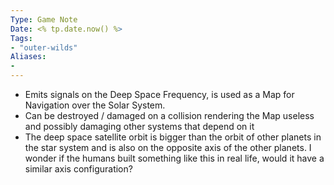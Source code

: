 ```yaml
---
Type: Game Note
Date: <% tp.date.now() %>
Tags:
- "outer-wilds"
Aliases:
- 
---
```

- Emits signals on the Deep Space Frequency, is used as a Map for Navigation over the Solar System.
- Can be destroyed / damaged on a collision rendering the Map useless and possibly damaging other systems that depend on it
- The deep space satellite orbit is bigger than the orbit of other planets in the star system and is also on the opposite axis of the other planets. I wonder if the humans built something like this in real life, would it have a similar axis configuration?